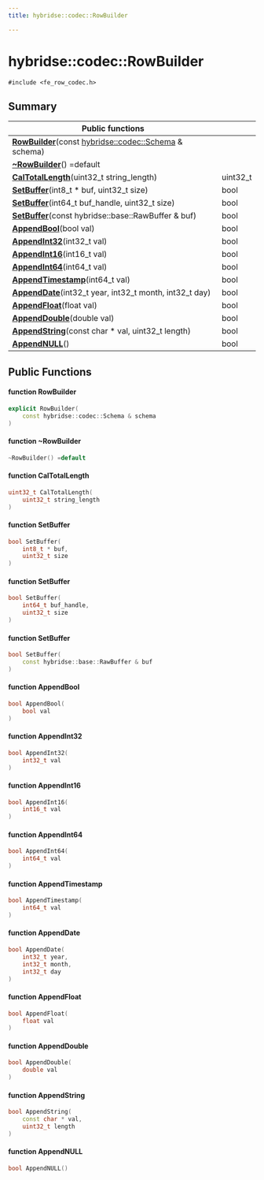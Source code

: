 ```yaml
---
title: hybridse::codec::RowBuilder

---
```

# hybridse::codec::RowBuilder



`#include <fe_row_codec.h>`

## Summary


|  Public functions|            |
| -------------- | -------------- |
|**[RowBuilder](/hybridse/usage/api/c++/Classes/classhybridse_1_1codec_1_1_row_builder.md#function-rowbuilder)**(const [hybridse::codec::Schema](/hybridse/usage/api/c++/Namespaces/namespacehybridse_1_1codec.md#typedef-schema) & schema)|  |
|**[~RowBuilder](/hybridse/usage/api/c++/Classes/classhybridse_1_1codec_1_1_row_builder.md#function-~rowbuilder)**() =default|  |
|**[CalTotalLength](/hybridse/usage/api/c++/Classes/classhybridse_1_1codec_1_1_row_builder.md#function-caltotallength)**(uint32_t string_length)| uint32_t  |
|**[SetBuffer](/hybridse/usage/api/c++/Classes/classhybridse_1_1codec_1_1_row_builder.md#function-setbuffer)**(int8_t * buf, uint32_t size)| bool  |
|**[SetBuffer](/hybridse/usage/api/c++/Classes/classhybridse_1_1codec_1_1_row_builder.md#function-setbuffer)**(int64_t buf_handle, uint32_t size)| bool  |
|**[SetBuffer](/hybridse/usage/api/c++/Classes/classhybridse_1_1codec_1_1_row_builder.md#function-setbuffer)**(const hybridse::base::RawBuffer & buf)| bool  |
|**[AppendBool](/hybridse/usage/api/c++/Classes/classhybridse_1_1codec_1_1_row_builder.md#function-appendbool)**(bool val)| bool  |
|**[AppendInt32](/hybridse/usage/api/c++/Classes/classhybridse_1_1codec_1_1_row_builder.md#function-appendint32)**(int32_t val)| bool  |
|**[AppendInt16](/hybridse/usage/api/c++/Classes/classhybridse_1_1codec_1_1_row_builder.md#function-appendint16)**(int16_t val)| bool  |
|**[AppendInt64](/hybridse/usage/api/c++/Classes/classhybridse_1_1codec_1_1_row_builder.md#function-appendint64)**(int64_t val)| bool  |
|**[AppendTimestamp](/hybridse/usage/api/c++/Classes/classhybridse_1_1codec_1_1_row_builder.md#function-appendtimestamp)**(int64_t val)| bool  |
|**[AppendDate](/hybridse/usage/api/c++/Classes/classhybridse_1_1codec_1_1_row_builder.md#function-appenddate)**(int32_t year, int32_t month, int32_t day)| bool  |
|**[AppendFloat](/hybridse/usage/api/c++/Classes/classhybridse_1_1codec_1_1_row_builder.md#function-appendfloat)**(float val)| bool  |
|**[AppendDouble](/hybridse/usage/api/c++/Classes/classhybridse_1_1codec_1_1_row_builder.md#function-appenddouble)**(double val)| bool  |
|**[AppendString](/hybridse/usage/api/c++/Classes/classhybridse_1_1codec_1_1_row_builder.md#function-appendstring)**(const char * val, uint32_t length)| bool  |
|**[AppendNULL](/hybridse/usage/api/c++/Classes/classhybridse_1_1codec_1_1_row_builder.md#function-appendnull)**()| bool  |

## Public Functions

#### function RowBuilder

```cpp
explicit RowBuilder(
    const hybridse::codec::Schema & schema
)
```


#### function ~RowBuilder

```cpp
~RowBuilder() =default
```


#### function CalTotalLength

```cpp
uint32_t CalTotalLength(
    uint32_t string_length
)
```


#### function SetBuffer

```cpp
bool SetBuffer(
    int8_t * buf,
    uint32_t size
)
```


#### function SetBuffer

```cpp
bool SetBuffer(
    int64_t buf_handle,
    uint32_t size
)
```


#### function SetBuffer

```cpp
bool SetBuffer(
    const hybridse::base::RawBuffer & buf
)
```


#### function AppendBool

```cpp
bool AppendBool(
    bool val
)
```


#### function AppendInt32

```cpp
bool AppendInt32(
    int32_t val
)
```


#### function AppendInt16

```cpp
bool AppendInt16(
    int16_t val
)
```


#### function AppendInt64

```cpp
bool AppendInt64(
    int64_t val
)
```


#### function AppendTimestamp

```cpp
bool AppendTimestamp(
    int64_t val
)
```


#### function AppendDate

```cpp
bool AppendDate(
    int32_t year,
    int32_t month,
    int32_t day
)
```


#### function AppendFloat

```cpp
bool AppendFloat(
    float val
)
```


#### function AppendDouble

```cpp
bool AppendDouble(
    double val
)
```


#### function AppendString

```cpp
bool AppendString(
    const char * val,
    uint32_t length
)
```


#### function AppendNULL

```cpp
bool AppendNULL()
```


